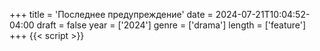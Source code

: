 +++
title = 'Последнее предупреждение'
date = 2024-07-21T10:04:52-04:00
draft = false
year = ['2024']
genre = ['drama']
length = ['feature']
+++
{{< script >}}